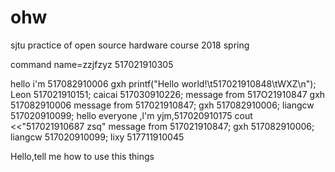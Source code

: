 # ohw
sjtu practice of open source hardware course 2018 spring

command
name=zzjfzyz
517021910305

hello  i'm 517082910006 gxh
printf("Hello world!\t517021910848\tWXZ\n");
Leon 517021910151;
caicai 517030910226;
message from 517O21910847
gxh 517082910006
message from 517021910847;
gxh 517082910006;
liangcw 517020910099;
hello everyone ,l'm yjm,517020910175
cout <<"517021910687 zsq"
message from 517021910847;
gxh 517082910006;
liangcw 517020910099;
lixy 517711910045

Hello,tell me how to use this things
